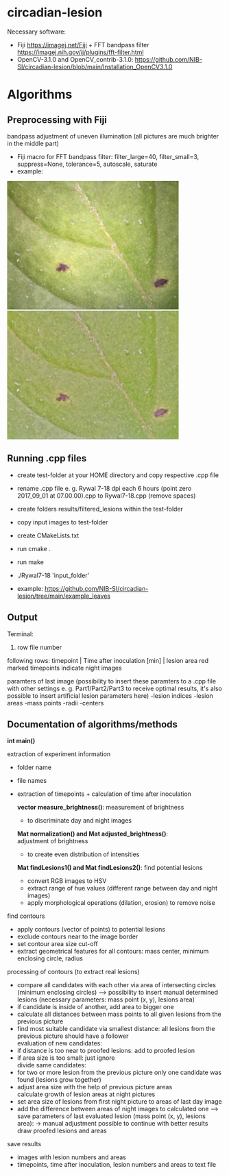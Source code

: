 # circadian-lesion

Necessary software: 
- Fiji https://imagej.net/Fiji + FFT bandpass filter https://imagej.nih.gov/ij/plugins/fft-filter.html
- OpenCV-3.1.0 and OpenCV_contrib-3.1.0: https://github.com/NIB-SI/circadian-lesion/blob/main/Installation_OpenCV3.1.0

# Algorithms									
									
## Preprocessing with Fiji

bandpass adjustment of uneven illumination (all pictures are much brighter in the middle part)									
- Fiji macro for FFT bandpass filter: filter_large=40, filter_small=3, suppress=None, tolerance=5, autoscale, saturate	
- example:

<img src="https://github.com/NIB-SI/circadian-lesion/blob/main/example/D572%20-%2020170413_204628.bmp" width="400"> <img src="https://github.com/NIB-SI/circadian-lesion/blob/main/example/D572%20-%2020170413_204628.jpg" width="400"> 

## Running .cpp files

- create test-folder at your HOME directory and copy respective .cpp file 
- rename .cpp file e. g. Rywal 7-18 dpi each 6 hours (point zero 2017_09_01 at 07.00.00).cpp to Rywal7-18.cpp (remove spaces)
- create folders results/filtered_lesions within the test-folder
- copy input images to test-folder
- create CMakeLists.txt
- run cmake .
- run make
- ./Rywal7-18 'input_folder'

- example: https://github.com/NIB-SI/circadian-lesion/tree/main/example_leaves

## Output

Terminal:
1. row file number

following rows: timepoint | Time after inoculation [min] | lesion area
red marked timepoints indicate night images

paramters of last image (possibility to insert these paramters to a .cpp file with other settings e. g. Part1/Part2/Part3 to receive optimal results, it's also possible to insert artificial lesion parameters here)
-lesion indices
-lesion areas
-mass points
-radii
-centers

## Documentation of algorithms/methods

**int main()**	

extraction of experiment information 								
- folder name									
- file names									
- extraction of timepoints + calculation of time after inoculation									

	**vector<int> measure_brightness()**:
	measurement of brightness									
	- to discriminate day and night images									

	**Mat normalization() and Mat adjusted_brightness()**:	
	adjustment of brightness									
	- to create even distribution of intensities									

	**Mat findLesions1() and Mat findLesions2()**:
	find potential lesions									
	- convert RGB images to HSV									
	- extract range of hue values (different range between day and night images)						
	- apply morphological operations (dilation, erosion) to remove noise									


find contours									
- apply contours (vector of points) to potential lesions									
- exclude contours near to the image border									
- set contour area size cut-off									
- extract geometrical features for all contours: mass center, minimum enclosing circle, radius									
									
processing of contours (to extract real lesions)									
- compare all candidates with each other via area of intersecting circles (minimum enclosing circles) --> possibility to insert manual determined lesions (necessary parameters: mass point (x, y), lesions area)
- if candidate is inside of another, add area to bigger one									
- calculate all distances between mass points to all given lesions from the previous picture									
- find most suitable candidate via smallest distance: all lesions from the previous picture should have a follower									
evaluation of new candidates:									
- if distance is too near to proofed lesions: add to proofed lesion									
- if area size is too small: just ignore									
divide same candidates:									
- for two or more lesion from the previous picture only one candidate was found (lesions grow together)									
- adjust area size with the help of previous picture areas									
calculate growth of lesion areas at night pictures									
- set area size of lesions from first night picture to areas of last day image 									
- add the difference between areas of night images to calculated one --> save parameters of last evaluated lesion (mass point (x, y), lesions area):							→ manual adjustment possible to continue with better results
draw proofed lesions and areas									
									
save results									
- images with lesion numbers and areas									
- timepoints, time after inoculation, lesion numbers and areas to text file									



